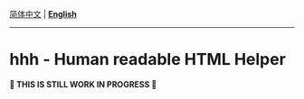 [简体中文](README_CN.md) | **[English](README.md)**

---

# hhh - Human readable HTML Helper

**🚧 THIS IS STILL WORK IN PROGRESS 🚧**
